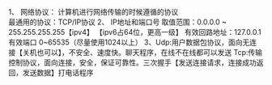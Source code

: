 1、 网络协议： 计算机进行网络传输的时候遵循的协议  
                           最通用的协议：TCP/IP协议
2、 IP地址和端口号
                取值范围：0.0.0.0 ~ 255.255.255.255【ipv4】
                                                                                                 【ipv6占64位，更高一级】
                有效回路地址：127.0.0.1  有效端口 0~65535（尽量使用1024以上）
3、Udp:用户数据包协议，面向无连接【关机也可以】，不安全、速度快。聊天程序，在线不在线都可以发送
  Tcp:传输控制协议，面向连接，安全，保证可靠性。三次握手【发送连接请求，连接成功返回，发送数据】打电话程序
  